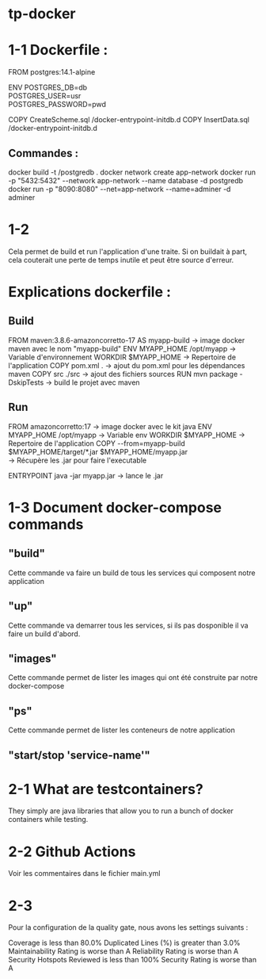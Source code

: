 # tp-docker

# 1-1 Dockerfile :  

FROM postgres:14.1-alpine

ENV POSTGRES_DB=db \
   POSTGRES_USER=usr \
   POSTGRES_PASSWORD=pwd

COPY CreateScheme.sql /docker-entrypoint-initdb.d
COPY InsertData.sql /docker-entrypoint-initdb.d

## Commandes : 

docker build -t <username>/postgredb .
docker network create app-network
docker run -p "5432:5432" --network app-network --name database -d postgredb
docker run -p "8090:8080" --net=app-network --name=adminer -d adminer

# 1-2
Cela permet de build et run l'application d'une traite. Si on buildait à part, cela couterait une perte de temps inutile et peut être source d'erreur.

# Explications dockerfile :

## Build
FROM maven:3.8.6-amazoncorretto-17 AS myapp-build   -> image docker maven avec le nom "myapp-build"
ENV MYAPP_HOME /opt/myapp                           -> Variable d'environnement
WORKDIR $MYAPP_HOME                                 -> Repertoire de l'application
COPY pom.xml .                                      -> ajout du pom.xml pour les dépendances maven
COPY src ./src                                      -> ajout des fichiers sources
RUN mvn package -DskipTests                         -> build le projet avec maven

## Run
FROM amazoncorretto:17                              -> image docker avec le kit java
ENV MYAPP_HOME /opt/myapp                           -> Variable env
WORKDIR $MYAPP_HOME                                 -> Repertoire de l'application
COPY --from=myapp-build $MYAPP_HOME/target/*.jar $MYAPP_HOME/myapp.jar  
                                                    -> Récupère les .jar pour faire l'executable

ENTRYPOINT java -jar myapp.jar                      -> lance le .jar

# 1-3 Document docker-compose commands

## "build"

Cette commande va faire un build de tous les services qui composent notre application

## "up"

Cette commande va demarrer tous les services, si ils pas dosponible il va faire un build d'abord.

## "images"

Cette commande permet de lister les images qui ont été construite par notre docker-compose

## "ps"

Cette commande permet de lister les conteneurs de notre application

## "start/stop 'service-name'"


# 2-1 What are testcontainers?

They simply are java libraries that allow you to run a bunch of docker containers while testing. 

# 2-2 Github Actions

Voir les commentaires dans le fichier main.yml

# 2-3

Pour la configuration de la quality gate, nous avons les settings suivants :

Coverage	is less than	80.0%
Duplicated Lines (%)	is greater than	3.0%
Maintainability Rating	is worse than	A
Reliability Rating	is worse than	A
Security Hotspots Reviewed	is less than	100%
Security Rating	is worse than	A
